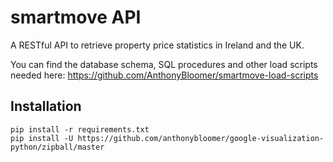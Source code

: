 # smartmove API
A RESTful API to retrieve property price statistics in Ireland and the UK.

You can find the database schema, SQL procedures and other load scripts needed here:
https://github.com/AnthonyBloomer/smartmove-load-scripts

## Installation

```
pip install -r requirements.txt
pip install -U https://github.com/anthonybloomer/google-visualization-python/zipball/master
```

